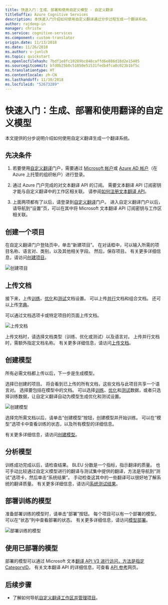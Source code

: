 ```yaml
---
title: 快速入门：生成、部署和使用自定义模型 - 自定义翻译
titleSuffix: Azure Cognitive Services
description: 本快速入门介绍如何使用自定义翻译通过分步过程生成一个翻译系统。
author: rajdeep-in
manager: christw
ms.service: cognitive-services
ms.component: custom-translator
origin.date: 11/13/2018
ms.date: 11/26/2018
ms.author: v-junlch
ms.topic: quickstart
ms.openlocfilehash: 7bdf1e8fc10289bc848caffd6e886d18d2e15405
ms.sourcegitcommit: bfd0b25b0c51050e51531fedb4fca8c023b1bf5c
ms.translationtype: HT
ms.contentlocale: zh-CN
ms.lasthandoff: 11/30/2018
ms.locfileid: "52673289"
---
```

# <a name="quickstart-build-deploy-and-use-a-custom-model-for-translation"></a>快速入门：生成、部署和使用翻译的自定义模型

本文提供的分步说明介绍如何使用自定义翻译生成一个翻译系统。

## <a name="prerequisites"></a>先决条件

1. 若要使用[自定义翻译](https://portal.customtranslator.azure.ai)门户，需要通过 [Microsoft 帐户](https://signup.live.com)或 [Azure AD 帐户](/active-directory/fundamentals/active-directory-whatis)（在 Azure 上托管的组织帐户）进行登录。

2. 通过 Azure 门户完成的对文本翻译 API 的订阅。 需要文本翻译 API 订阅密钥才能与自定义翻译中的工作区相关联。 请参阅[如何注册文本翻译 API](/cognitive-services/translator/translator-text-how-to-signup)。

3. 上面两项都有了以后，请登录到[自定义翻译](https://portal.customtranslator.azure.ai)门户。 进入自定义翻译门户以后，请导航到“设置”页，可以在其中将 Microsoft 文本翻译 API 订阅密钥与工作区相关联。

## <a name="create-a-project"></a>创建一个项目

在自定义翻译门户登陆页中，单击“新建项目”。 在对话框中，可以输入所需的项目名称、语言对、类别，以及其他相关字段。 然后，保存项目。 有关更多详细信息，请访问[创建项目](how-to-create-project.md)。

![创建项目](./media/quickstart/ct-how-to-create-project.png)


## <a name="upload-documents"></a>上传文档

接下来，上传[训练](training-and-model.md#training-dataset-for-custom-translator)、[优化](training-and-model.md#tuning-dataset-for-custom-translator)和[测试](training-and-model.md#testing-dataset-for-custom-translator)文档设置。 可以上传[并行](what-are-parallel-documents.md)文档和组合文档。 还可以上传[字典](what-is-dictionary.md)。

可以通过文档选项卡或特定项目的页面上传文档。

![上传文档](./media/quickstart/ct-how-to-upload.png)

上传文档时，请选择文档类型（训练、优化或测试）以及语言对。 上传并行文档时，需额外指定文档名称。 有关更多详细信息，请访问[上传文档](how-to-upload-document.md)。

## <a name="create-a-model"></a>创建模型

所有必需文档都上传以后，下一步是生成模型。

选择已创建的项目。 将会看到已上传的所有文档，这些文档与此项目共享一个语言对。 选择要包括在模型中的文档。 可以选择[训练](training-and-model.md#training-dataset-for-custom-translator)、[优化](training-and-model.md#tuning-dataset-for-custom-translator)和[测试](training-and-model.md#testing-dataset-for-custom-translator)数据，或者只选择训练数据，让自定义翻译自动为模型生成优化和测试设置。

![创建模型](./media/quickstart/ct-how-to-train.png)

选择完所需文档以后，请单击“创建模型”按钮，创建模型并开始训练。 可以在“模型”选项卡中查看训练的状态，以及所有模型的详细信息。

有关更多详细信息，请访问[创建模型](how-to-train-model.md)。

## <a name="analyze-your-model"></a>分析模型

训练成功完成以后，请检查结果。 BLEU 分数是一个指标，指示翻译的质量。 也可手动比较通过自定义模型进行的翻译与测试集中提供的翻译，方法是导航到“测试”选项卡，然后单击“系统结果”。 手动检查这其中的一些翻译可以很好地了解系统的翻译质量。 有关更多详细信息，请访问[系统测试结果](how-to-view-system-test-results.md)。

## <a name="deploy-a-trained-model"></a>部署训练的模型

准备部署训练的模型时，请单击“部署”按钮。 每个项目可以有一个部署的模型。可以在“状态”列中查看部署的状态。 有关更多详细信息，请访问[模型部署](how-to-view-system-test-results.md#deploy-a-model)。

![部署训练的模型](./media/quickstart/ct-how-to-deploy.png)

## <a name="use-a-deployed-model"></a>使用已部署的模型

部署的模型可以通过 Microsoft 文本[翻译 API V3 进行访问，方法是指定 CategoryID](/cognitive-services/translator/reference/v3-0-translate?tabs=curl)。 有关文本翻译 API 的详细信息，可查看 [API 参考](/cognitive-services/translator/reference/v3-0-reference)网页。

## <a name="next-steps"></a>后续步骤

- 了解如何导航[自定义翻译工作区并管理项目](workspace-and-project.md)。

